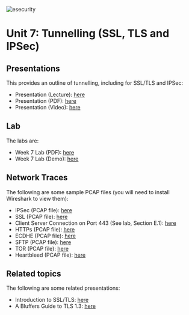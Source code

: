 ![esecurity](https://raw.githubusercontent.com/billbuchanan/esecurity/master/z_associated/esecurity_graphics.jpg)

#  Unit 7: Tunnelling (SSL, TLS and IPSec)

## Presentations
This provides an outline of tunnelling, including for SSL/TLS and IPSec:

* Presentation (Lecture): [here](https://www.youtube.com/watch?v=X6uOIa5h3IM)
* Presentation (PDF): [here](https://github.com/billbuchanan/esecurity/blob/master/unit07_tunnelling/lecture/unit07_tunnelling.pdf)
* Presentation (Video): [here](https://youtu.be/JA9zfKtVwwE)

## Lab
The labs are:

* Week 7 Lab (PDF): [here](https://github.com/billbuchanan/esecurity/blob/master/unit07_tunnelling/lab/new_lab07.pdf)
* Week 7 Lab (Demo): [here](https://youtu.be/ASCDJq4Wy9Y)

## Network Traces

The following are some sample PCAP files (you will need to install Wireshark to view them):

* IPSec (PCAP file): [here](https://asecuritysite.com/log/ipsec.zip)
* SSL (PCAP file): [here](https://asecuritysite.com/log/ssl.zip)
* Client Server Connection on Port 443 (See lab, Section E.1): [here](https://asecuritysite.com/public/port_443_client_server.zip)
* HTTPs (PCAP file): [here](https://asecuritysite.com/log/https.zip)
* ECDHE (PCAP file): [here](https://asecuritysite.com/log/ssl_ecdhe.zip)
* SFTP (PCAP file): [here](https://asecuritysite.com/log/sftp.zip)
* TOR (PCAP file): [here](https://asecuritysite.com/log/tor.zip)
* Heartbleed (PCAP file): [here](https://asecuritysite.com/log/heart.zip)

## Related topics

The following are some related presentations:

* Introduction to SSL/TLS: [here]()
* A Bluffers Guide to TLS 1.3: [here]()

